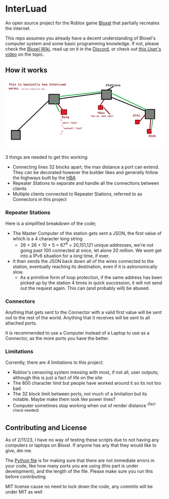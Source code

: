 # InterLuad

An open source project for the Roblox game [Bloxel](https://www.roblox.com/games/1427028360/Bloxel) that partially recreates the internet.

This repo assumes you already have a decent understanding of Bloxel's computer system and some basic programming knowledge. If not, please check the [Bloxel Wiki](https://bloxel.miraheze.org/wiki/Technology_Blocks), read up on it in the [Discord](https://discord.gg/wMfVhfD), or check out [this User's video](https://bloxel.miraheze.org/wiki/Technology_Blocks#Tutorial) on the topic.

## How it works

![A diagram of how InterLuad works. Showing 4 Stations, with 1 Connector each except for the left and right-most, having none and 2 respectively. They have the addresses of "8y4g", "79kn", "37f4" and "01dn" (from left to right). A line is shown going between the Second, Third, and Fourth Stations, stopping at the right-most station. This line depicts the "8y4g" Connector sending a small JSON to the "01dn" server at the far bottom-right corner. The Connector "79kn" is saying "not me, dont care".](example.png "How It Works")

3 things are needed to get this working:

- Connecting lines 32 blocks apart, the max distance a port can extend. They can be decorated however the builder likes and generally follow the highways built by the [HBA](https://bloxel.miraheze.org/wiki/HBA)
- Repeater Stations to separate and handle all the connections between clients
- Multiple clients connected to Repeater Stations, referred to as Connectors in this project

### Repeater Stations

Here is a simplified breakdown of the code;

- The Master Computer of the station gets sent a JSON, the first value of which is a 4 character long string
  - 26 + 26 + 10 + 5 = 67<sup>4</sup> = 20,151,121 unique addresses, we're not going past 100 connected at once, let alone 20 million. We wont get into a IPv6 situation for a *long* time, if ever.
- It then sends the JSON back down all of the wires connected to the station, eventually reaching its destination, even if it is astronomically slow.
  - As a primitive form of loop protection, if the same address has been picked up by the station 4 times in quick succession, it will not send out the request again. This can (and probably will) be abused.

### Connectors

Anything that gets sent to the Connector with a valid first value will be sent out to the rest of the world. Anything that it receives will be sent to all attached ports.

It is recommended to use a Computer instead of a Laptop to use as a Connector, as the more ports you have the better.

### Limitations

Currently, there are 4 limitations to this project:

- Roblox's censoring system messing with most, if not all, user outputs; although this is just a fact of life on the site
- The 800 character limit but people have worked around it so its not too bad
- The 32 block limit between ports, not much of a limitation but its notable. Maybe make them look like power lines?
- Computer sometimes stop working when out of render distance <sup>(fact check needed)</sup>

## Contributing and License

As of 2/11/23, I have no way of testing these scripts due to not having any computers or laptops on Bloxel. If anyone has any that they would like to give, dm me.

The [Python file](./checkAndCompile.py) is for making sure that there are not immediate errors in your code, like how many ports you are using (this part is under development), and the length of the file. Please make sure you run this before contributing.

MIT license cause no need to lock down the code, any commits will be under MIT as well
